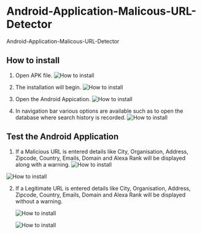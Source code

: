 # Android-Application-Malicous-URL-Detector
Android-Application-Malicous-URL-Detector

## How to install

1. Open APK file.
    ![How to install](/Images/img1.jpg)

2. The installation will begin.
    ![How to install](/Images/img2.jpg)

3. Open the Android Appication.
    ![How to install](/Images/img3.jpg)
    
4. In navigation bar various options are available such as to open the database where search history is recorded.
    ![How to install](/Images/img4.jpg)
    
## Test the Android Application

1. If a Malicious URL is entered details like City, Organisation, Address, Zipcode, Country, Emails, Domain and Alexa Rank will be displayed along with a warning. 
  ![How to install](/Images/img5.jpg)
  
  ![How to install](/Images/img6.jpg)

2. If a Legitimate URL is entered details like City, Organisation, Address, Zipcode, Country, Emails, Domain and Alexa Rank will be displayed without a warning. 

    ![How to install](/Images/img7.jpg)
    
    ![How to install](/Images/img8.jpg)
    
